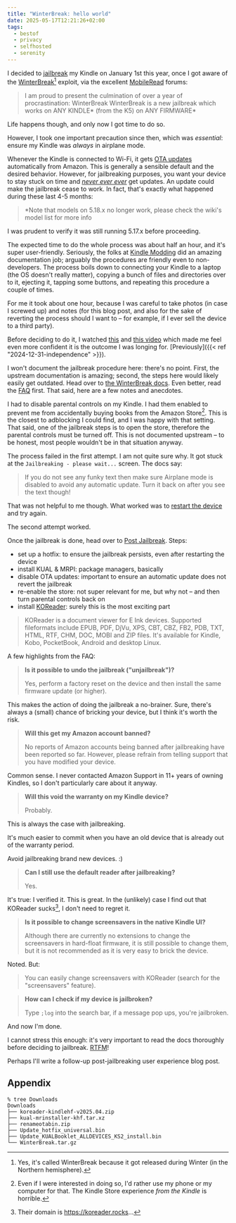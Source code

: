 ```yaml
---
title: "WinterBreak: hello world"
date: 2025-05-17T12:21:26+02:00
tags:
  - bestof
  - privacy
  - selfhosted
  - serenity
---
```


I decided to
[jailbreak](https://en.wikipedia.org/wiki/Privilege_escalation#Jailbreaking) my
Kindle on January 1st this year, once I got aware of the
[WinterBreak](https://kindlemodding.org/jailbreaking/WinterBreak/)[^1] exploit,
via the excellent
[MobileRead](https://www.mobileread.com/forums/showthread.php?t=365372) forums:

> I am proud to present the culmination of over a year of procrastination:
> WinterBreak WinterBreak is a new jailbreak which works on ANY KINDLE* (from
> the K5) on ANY FIRMWARE*

Life happens though, and only now I got time to do so.

However, I took one important precaution since then, which was _essential_:
ensure my Kindle was _always_ in airplane mode.

Whenever the Kindle is connected to Wi-Fi, it gets
[OTA updates](https://en.wikipedia.org/wiki/Over-the-air_update) automatically
from Amazon. This is generally a sensible default and the desired behavior.
However, for jailbreaking purposes, you want your device to stay stuck on time
and [_never ever ever_](https://www.youtube.com/watch?v=WA4iX5D9Z64) get
updates. An update could make the jailbreak cease to work. In fact, that's
exactly what happened during these last 4-5 months:

> *Note that models on 5.18.x no longer work, please check the wiki's model list
> for more info

I was prudent to verify it was still running 5.17.x before proceeding.

The expected time to do the whole process was about half an hour, and it's super
user-friendly. Seriously, the folks at [Kindle
Modding](https://kindlemodding.org/) did an amazing documentation job; arguably
the procedures are friendly even to non-developers. The process boils down to
connecting your Kindle to a laptop (the OS doesn't really matter), copying a
bunch of files and directories over to it, ejecting it, tapping some buttons,
and repeating this procedure a couple of times.

For me it took about one hour, because I was careful to take photos (in case I
screwed up) and notes (for this blog post, and also for the sake of reverting
the process should I want to – for example, if I ever sell the device to a third
party).

Before deciding to do it, I watched
[this](https://www.youtube.com/watch?v=hJ59M0io6zE) and [this
video](https://www.youtube.com/watch?v=Qtk7ERwlIAk) which made me feel even more
confident it is the outcome I was longing for. [Previously]({{< ref
"2024-12-31-independence" >}}).

I won't document the jailbreak procedure here: there's no point. First, the
upstream documentation is amazing; second, the steps here would likely easily
get outdated. Head over to [the WinterBreak
docs](https://kindlemodding.org/jailbreaking/WinterBreak/). Even better, read
the [FAQ](https://kindlemodding.org/jailbreaking/jailbreak-faq.html) first. That
said, here are a few notes and anecdotes.

I had to disable parental controls on my Kindle. I had them enabled to prevent
me from accidentally buying books from the Amazon Store[^2]. This is the closest
to adblocking I could find, and I was happy with that setting. That said, one of
the jailbreak steps is to open the store, therefore the parental controls must
be turned off. This is not documented upstream – to be honest, most people
wouldn't be in that situation anyway.

The process failed in the first attempt. I am not quite sure why. It got stuck
at the `Jailbreaking - please wait...` screen. The docs say:

> If you do not see any funky text then make sure Airplane mode is disabled to
> avoid any automatic update. Turn it back on after you see the text though!

That was not helpful to me though. What worked was to [restart the
device](https://www.youtube.com/watch?v=5UT8RkSmN4k) and try again.

The second attempt worked.

Once the jailbreak is done, head over to [Post
Jailbreak](https://kindlemodding.org/jailbreaking/post-jailbreak/). Steps:

- set up a hotfix: to ensure the jailbreak persists, even after restarting the
  device
- install KUAL & MRPI: package managers, basically
- disable OTA updates: important to ensure an automatic update does not revert
  the jailbreak
- re-enable the store: not super relevant for me, but why not – and then turn
  parental controls back on
- install [KOReader](https://koreader.rocks/): surely this is the most exciting
  part

> KOReader is a document viewer for E Ink devices. Supported fileformats include
> EPUB, PDF, DjVu, XPS, CBT, CBZ, FB2, PDB, TXT, HTML, RTF, CHM, DOC, MOBI and
> ZIP files. It's available for Kindle, Kobo, PocketBook, Android and desktop
> Linux.

A few highlights from the FAQ:

> **Is it possible to undo the jailbreak ("unjailbreak")?**
>
> Yes, perform a factory reset on the device and then install the same firmware
> update (or higher).

This makes the action of doing the jailbreak a no-brainer. Sure, there's always
a (small) chance of bricking your device, but I think it's worth the risk.

> **Will this get my Amazon account banned?**
>
> No reports of Amazon accounts being banned after jailbreaking have been
> reported so far. However, please refrain from telling support that you have
> modified your device.

Common sense. I never contacted Amazon Support in 11+ years of owning Kindles,
so I don't particularly care about it anyway.

> **Will this void the warranty on my Kindle device?**
>
> Probably.

This is always the case with jailbreaking.

It's much easier to commit when you have an old device that is already out of
the warranty period.

Avoid jailbreaking brand new devices. :)

> **Can I still use the default reader after jailbreaking?**
>
> Yes.

It's true: I verified it. This is great. In the (unlikely) case I find out that
KOReader sucks[^3], I don't need to regret it.

> **Is it possible to change screensavers in the native Kindle UI?**
>
> Although there are currently no extensions to change the screensavers in
> hard-float firmware, it is still possible to change them, but it is not
> recommended as it is very easy to brick the device.

Noted. But:

> You can easily change screensavers with KOReader (search for the
> "screensavers" feature).

> **How can I check if my device is jailbroken?**
>
> Type `;log` into the search bar, if a message pop ups, you're jailbroken.

And now I'm done.

I cannot stress this enough: it's very important to read the docs thoroughly
before deciding to jailbreak. [RTFM](https://en.wikipedia.org/wiki/RTFM)!

Perhaps I'll write a follow-up post-jailbreaking user experience blog post.

## Appendix

```
% tree Downloads
Downloads
├── koreader-kindlehf-v2025.04.zip
├── kual-mrinstaller-khf.tar.xz
├── renameotabin.zip
├── Update_hotfix_universal.bin
├── Update_KUALBooklet_ALLDEVICES_KS2_install.bin
└── WinterBreak.tar.gz
```

[^1]: Yes, it's called WinterBreak because it got released during Winter (in the
    Northern hemisphere).

[^2]: Even if I were interested in doing so, I'd rather use my phone or my
    computer for that. The Kindle Store experience _from the Kindle_ is
    horrible.

[^3]: Their domain is https://koreader.rocks...
